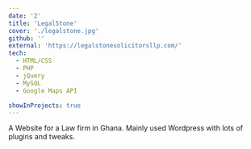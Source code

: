 ```yaml
---
date: '2'
title: 'LegalStone'
cover: './legalstone.jpg'
github: ''
external: 'https://legalstonesolicitorsllp.com/'
tech:
  - HTML/CSS
  - PHP
  - jQuery
  - MySQL
  - Google Maps API

showInProjects: true
---
```


A Website for a Law firm in Ghana. Mainly used Wordpress with lots of plugins and tweaks.
